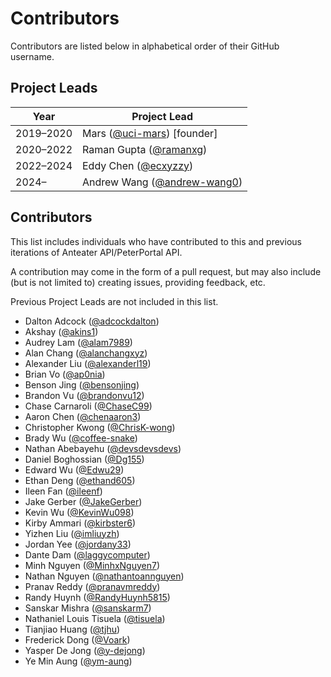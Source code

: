 # Contributors

Contributors are listed below in alphabetical order of their GitHub username.

## Project Leads

| Year      | Project Lead                                                   |
| --------- | -------------------------------------------------------------- |
| 2019–2020 | Mars ([@uci-mars](https://github.com/uci-mars)) \[founder\]    |
| 2020–2022 | Raman Gupta ([@ramanxg](https://github.com/ramanxg))           |
| 2022–2024 | Eddy Chen ([@ecxyzzy](https://github.com/ecxyzzy))             |
| 2024–     | Andrew Wang ([@andrew-wang0](https://github.com/andrew-wang0)) |

## Contributors

This list includes individuals who have contributed to this and previous iterations of Anteater API/PeterPortal API.

A contribution may come in the form of a pull request, but may also include (but is not limited to) creating issues, providing feedback, etc.

Previous Project Leads are not included in this list.

- Dalton Adcock ([@adcockdalton](https://github.com/adcockdalton))
- Akshay ([@akins1](https://github.com/akins1))
- Audrey Lam ([@alam7989](https://github.com/alam7989))
- Alan Chang ([@alanchangxyz](https://github.com/alanchangxyz))
- Alexander Liu ([@alexanderl19](https://github.com/alexanderl19))
- Brian Vo ([@ap0nia](https://github.com/ap0nia))
- Benson Jing ([@bensonjing](https://github.com/bensonjing))
- Brandon Vu ([@brandonvu12](https://github.com/brandonvu12))
- Chase Carnaroli ([@ChaseC99](https://github.com/ChaseC99))
- Aaron Chen ([@chenaaron3](https://github.com/chenaaron3))
- Christopher Kwong ([@ChrisK-wong](https://github.com/ChrisK-wong))
- Brady Wu ([@coffee-snake](https://github.com/coffee-snake))
- Nathan Abebayehu ([@devsdevsdevs](https://github.com/devsdevsdevs))
- Daniel Boghossian ([@Dg155](https://github.com/Dg155))
- Edward Wu ([@Edwu29](https://github.com/Edwu29))
- Ethan Deng ([@ethand605](https://github.com/ethand605))
- Ileen Fan ([@ileenf](https://github.com/ileenf))
- Jake Gerber ([@JakeGerber](https://github.com/JakeGerber))
- Kevin Wu ([@KevinWu098](https://github.com/KevinWu098))
- Kirby Ammari ([@kirbster6](https://github.com/kirbster6))
- Yizhen Liu ([@imliuyzh](https://github.com/imliuyzh))
- Jordan Yee ([@jordany33](https://github.com/jordany33))
- Dante Dam ([@laggycomputer](https://github.com/laggycomputer))
- Minh Nguyen ([@MinhxNguyen7](https://github.com/MinhxNguyen7))
- Nathan Nguyen ([@nathantoannguyen](https://github.com/nathantoannguyen))
- Pranav Reddy ([@pranavmreddy](https://github.com/pranavmreddy))
- Randy Huynh ([@RandyHuynh5815](https://github.com/RandyHuynh5815))
- Sanskar Mishra ([@sanskarm7](https://github.com/sanskarm7))
- Nathaniel Louis Tisuela ([@tisuela](https://github.com/tisuela))
- Tianjiao Huang ([@tjhu](https://github.com/tjhu))
- Frederick Dong ([@Voark](https://github.com/Voark))
- Yasper De Jong ([@y-dejong](https://github.com/y-dejong))
- Ye Min Aung ([@ym-aung](https://github.com/ym-aung))

